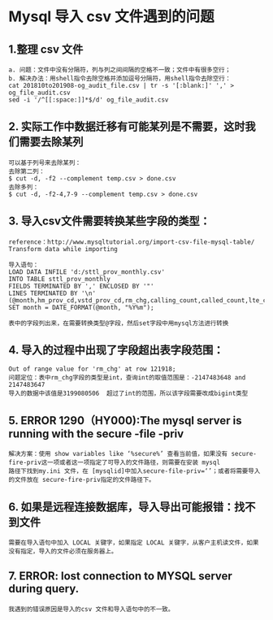 # Mysql 导入 csv 文件遇到的问题
## 1.整理 csv 文件
    a. 问题：文件中没有分隔符，列与列之间间隔的空格不一致；文件中有很多空行；
    b. 解决办法：用shell指令去除空格并添加逗号分隔符，用shell指令去除空行：
    cat 201810to201908-og_audit_file.csv | tr -s '[:blank:]' ',' > og_file_audit.csv
    sed -i '/^[[:space:]]*$/d' og_file_audit.csv

## 2. 实际工作中数据迁移有可能某列是不需要，这时我们需要去除某列
    可以基于列号来去除某列：
    去除第二列：
    $ cut -d, -f2 --complement temp.csv > done.csv
    去除多列：
    $ cut -d, -f2-4,7-9 --complement temp.csv > done.csv

## 3. 导入csv文件需要转换某些字段的类型：
    reference：http://www.mysqltutorial.org/import-csv-file-mysql-table/
    Transform data while importing
    
    导入语句：
    LOAD DATA INFILE 'd:/sttl_prov_monthly.csv'
    INTO TABLE sttl_prov_monthly
    FIELDS TERMINATED BY ',' ENCLOSED BY '"'
    LINES TERMINATED BY '\n'
    (@month,hm_prov_cd,vstd_prov_cd,rm_chg,calling_count,called_count,lte_called_count,rm_chg_dur,sttl_rm_chg_dur,vpmn_rm_chg,vpmn_calling_count,vpmn_called_count,lte_vpmn_called_count,vpmn_rm_chg_dur,sttl_vpmn_rm_chg_dur)
    SET month = DATE_FORMAT(@month, "%Y%m");
    
    表中的字段列出来，在需要转换类型@字段，然后set字段中用mysql方法进行转换
    
## 4. 导入的过程中出现了字段超出表字段范围：
    Out of range value for 'rm_chg' at row 121918;
    问题定位：表中rm_chg字段的类型是int，查询int的取值范围是：-2147483648 and 2147483647
    导入的数据中该值是3199080506  超过了int的范围，所以该字段需要改成bigint类型

## 5. ERROR 1290（HY000):The mysql server is running with the secure -file -priv
    解决方案：使用 show variables like ‘%secure%’ 查看当前值，如果没有 secure-fire-priv这一项或者这一项指定了可导入的文件路径，则需要在安装 mysql
    路径下找到my.ini 文件，在 [mysqlid]中加入secure-file-priv=‘’；或者将需要导入的文件放在 secure-fire-priv指定的文件路径下。
## 6. 如果是远程连接数据库，导入导出可能报错：找不到文件
    需要在导入语句中加入 LOCAL 关键字，如果指定 LOCAL 关键字，从客户主机读文件，如果没有指定，导入的文件必须在服务器上。
## 7. ERROR: lost connection to MYSQL server during query.
    我遇到的错误原因是导入的csv 文件和导入语句中的不一致。




